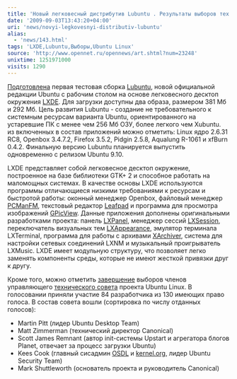 ```yaml
---
title: 'Новый легковесный дистрибутив Lubuntu . Результаты выборов тех совета Ubuntu Linux'
date: '2009-09-03T13:43:20+04:00'
uri: 'news/novyi-legkovesnyi-distributiv-lubuntu'
alias: 
  - 'news/143.html'
tags: 'LXDE,Lubuntu,Выборы,Ubuntu Linux'
source: 'http://www.opennet.ru/opennews/art.shtml?num=23248'
unixtime: 1251971000
visits: 1290
---
```

[Подготовлена](http://blog.lxde.org/?p=514) первая тестовая сборка [Lubuntu](https://launchpad.net/%7Elubuntu-desktop), новой официальной редакции Ubuntu c рабочим столом на основе легковесного десктоп окружения [LXDE](http://lxde.sourceforge.net/). Для загрузки доступны два образа, размером 381 Мб и 292 Мб. Цель развития Lubuntu - создание не требовательного к системным ресурсам варианта Ubuntu, ориентированного на устаревшие ПК с менее чем 256 Мб ОЗУ, более легкого чем Xubuntu.  из включенных в состав приложений можно отметить: Linux ядро 2.6.31 RC8, Openbox 3.4.7.2, Firefox 3.5.2, Pidgin 2.5.8, Aqualung R-1061 и xfBurn 0.4.2. Финальную версию Lubuntu планируется выпустить одновременно с релизом Ubuntu 9.10.

LXDE представляет собой легковесное десктоп окружение, построенное на базе библиотеки GTK+ 2 и способное работать на маломощных системах. В качестве основы LXDE используются программы отличающиеся низкими требованиями к ресурсам и быстротой работы: оконный менеджер Openbox, файловый менеджер [PCManFM](http://pcmanfm.sourceforge.net/), текстовый редактор [Leafpad](http://tarot.freeshell.org/leafpad/) и программа для просмотра изображений [GPicView](http://lxde.sourceforge.net/gpicview/). Данные приложения дополнены оригинальными разработками проекта: панель [LXPanel](http://www.gnomefiles.org/app.php/LXPanel), менеджер сессий [LXSession](http://www.gnomefiles.org/app.php/LXSession), переключатель визуальных тем [LXAppearance](http://www.gnomefiles.org/app.php/LXAppearance), эмулятор терминала LXTerminal, программа для работы с архивами [XArchiver](http://xarchiver.xfce.org/), система для настройки сетевых соединений LXNM и музыкальный проигрыватель LXMusic. LXDE имеет модульную структуру, что позволяет легко заменять компоненты среды, которые не имеют жесткой привязки друг к другу.

Кроме того, можно отметить [завершение](http://www.mail-archive.com/ubuntu-devel-announce@lists.ubuntu.com/msg00378.html) выборов членов управляющего [технического совета](https://launchpad.net/%7Etechboard) проекта Ubuntu Linux. В голосовании приняли участие 84 разработчика из 130 имеющих право голоса. В состав совета вошли (сортировка по числу отданных голосов):

*   Martin Pitt (лидер Ubuntu Desktop Team)
*   Matt Zimmerman (технический директор Canonical)
*   Scott James Remnant (автор init-системы Upstart и агрегатора блогов Planet, отвечает за процесс загрузки Ubuntu)
*   Kees Cook (главный сисадмин [OSDL](http://www.osdl.org) и [kernel.org](http://www.kernel.org), лидер Ubuntu Security Team)
*   Mark Shuttleworth (основатель проекта и руководитель Canonical)
